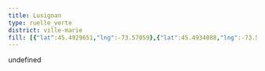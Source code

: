 ```yaml
---
title: Lusignan
type: ruelle_verte
district: ville-marie
fill: [{"lat":45.4929651,"lng":-73.57059},{"lat":45.4934088,"lng":-73.5701823},{"lat":45.4931794,"lng":-73.5703862},{"lat":45.4926831,"lng":-73.5693723}]
---
```


undefined